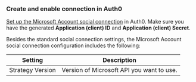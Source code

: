 ### Create and enable connection in Auth0

[Set up the Microsoft Account social connection](https://auth0.com/docs/dashboard/guides/connections/set-up-connections-social) in Auth0. Make sure you have the generated **Application (client) ID** and **Application (client) Secret**.

Besides the standard social connection settings, the Microsoft Account social connection configuration includes the following:

| Setting | Description | 
|---------|-------------|
| Strategy Version | Version of Microsoft API you want to use. |
